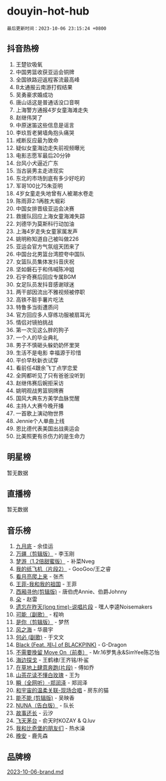 # douyin-hot-hub

`最后更新时间：2023-10-06 23:15:24 +0800`

## 抖音热榜

1. 王楚钦吸氧
1. 中国男篮收获亚运会铜牌
1. 全国铁路迎返程客流最高峰
1. B太通报云南游打假结果
1. 吴勇豪求婚成功
1. 唐山话这是普通话没口音啊
1. 上海警方通报4岁女童海滩走失
1. 赵继伟哭了
1. 中原迷笛这些信息是谣言
1. 李玖哲老舅墙角抱头痛哭
1. 戒断反应最为致命
1. 疑似女童海边走失前视频曝光
1. 电影志愿军最后20分钟
1. 台风小犬逼近广东
1. 当古装男主走进现实
1. 东北的市场到底有多少好吃的
1. 军哥100比75朱亚明
1. 4岁女童走失地曾有人被潮水卷走
1. 陈雨菲2:1再胜大堀彩
1. 中国女排晋级亚运会决赛
1. 救援队回应上海女童海滩失踪
1. 刘德华为莫斯科行动加油
1. 上海4岁走失女童家属发声
1. 姚明称知道自己被叫做226
1. 亚运会官方气氛组天团来了
1. 中国台北男篮台湾腔夸中国队
1. 女篮队员集体发抖音庆祝
1. 坚如磐石于和伟喊陈冲姐
1. 石宇奇赛后回应专属BGM
1. 女足队员发抖音感谢球迷
1. 两干部因流出不雅视频被停职
1. 高铁不脏手薯片吃法
1. 特鲁多当街遭质问
1. 官方回应多人穿练功服被扇耳光
1. 情侣对镜拍挑战
1. 第一次见这么胖的狗子
1. 一个人的毕业典礼
1. 男子不慎砸头躲奶奶怀里哭
1. 生活不是电影 幸福源于珍惜
1. 平价早秋新衣试穿
1. 看前任4跟余飞丁点学恋爱
1. 全网都听见了只有爸爸没听到
1. 赵继伟赛后婉拒采访
1. 姚明观战男篮铜牌赛
1. 国风大典东方美学血脉觉醒
1. 主持人大赛今晚开播
1. 一首歌上演动物世界
1. Jennie个人单曲上线
1. 恩比德代表美国出战奥运会
1. 比美照更有杀伤力的是生命力

## 明星榜

暂无数据

## 直播榜

暂无数据

## 音乐榜

1. [九月底](https://sf6-cdn-tos.douyinstatic.com/obj/tos-cn-ve-2774/oMfewG4PDTFhF8iz3OGQ7ABH5i6fCgnMaoCbzZ) - 余佳运
1. [万疆（剪辑版）](https://sf3-cdn-tos.douyinstatic.com/obj/tos-cn-ve-2774/ooG7oVgFlDTelKCjCsTTobQvbdtj1BBQXnfZd8) - 李玉刚
1. [梦游（1.2倍甜蜜版）](https://sf3-cdn-tos.douyinstatic.com/obj/tos-cn-ve-2774/o4gyAUm8hwufoEABmwVIiQtHsFuGzAEEWtNMzo) - 补菜Nveg
1. [我的纸飞机（片段2）](https://sf6-cdn-tos.douyinstatic.com/obj/tos-cn-ve-2774/oM2ZrKcg2CD5AeRB2gkeXOFB1IxAGJdZPazYHf) - GooGoo/王之睿
1. [看月亮爬上来](https://sf6-cdn-tos.douyinstatic.com/obj/tos-cn-ve-2774/356c324112764016b25295e535f2daf0) - 张杰
1. [王菲-我和我的祖国](https://sf3-cdn-tos.douyinstatic.com/obj/tos-cn-ve-2774/3ef0f373017541e18566595c96123cab) - 王菲
1. [西厢寻他(剪辑版)](https://sf3-cdn-tos.douyinstatic.com/obj/tos-cn-ve-2774/oUsAVfAQKlRNxEv5qxvIB8o5qmIWUcXbzJKJhw) - 唐伯虎Annie、伯爵Johnny
1. [朵](https://sf3-cdn-tos.douyinstatic.com/obj/tos-cn-ve-2774/932f5bdfcd7c47b880525e92ab8a4999) - 赵雷
1. [遗忘在昨天(long time)-说唱片段](https://sf6-cdn-tos.douyinstatic.com/obj/tos-cn-ve-2774/oIynqctDJIzUJY3Q2CeIFe5nA2gC7DS2bfZamd) - 嘿人李逵Noisemakers
1. [可能（副歌）](https://sf6-cdn-tos.douyinstatic.com/obj/tos-cn-ve-2774/cde1731888894259b333569393c2fb51) - 程响
1. [是你（剪辑版）](https://sf6-cdn-tos.douyinstatic.com/obj/tos-cn-ve-2774/46019dae783c4c969944217fe1cfafc4) - 梦然
1. [风之海](https://sf6-cdn-tos.douyinstatic.com/obj/tos-cn-ve-2774/oInqZ2gFbCQvB6wZNnZlJpBcfDBQ8t1e1XwYAi) - 华晨宇
1. [何必 (副歌)](https://sf3-cdn-tos.douyinstatic.com/obj/tos-cn-ve-2774/okuRVVnhXysQOM6IEAfyBsgzwvoF7Az6tNiWDB) - 于文文
1. [Black (Feat. 제니 of BLACKPINK)](https://sf3-cdn-tos.douyinstatic.com/obj/tos-cn-ve-2774/2eb92e2debbe4fe0a552bc099aef7f28) - G-Dragon
1. [不需要挽留 Move On（前奏）](https://sf3-cdn-tos.douyinstatic.com/obj/tos-cn-ve-2774/ooCBhgCCkF4nExzQL9WZSUbitfA8IsDkgQIYhe) - Mr.16罗隽永&SimYee陈芯怡
1. [海边探戈](https://sf6-cdn-tos.douyinstatic.com/obj/tos-cn-ve-2774/os9gE0VQCGqt6VQkZDyBBYvfSDY0QFe3vVmubn) - 王鹤棣/王齐铭/朴鲨
1. [在草地上肆意奔跑(片段)](https://sf3-cdn-tos.douyinstatic.com/obj/tos-cn-ve-2774/8831d494742f45dabdfa8adb8b817259) - 傅如乔
1. [山茶花读不懂白玫瑰](https://sf3-cdn-tos.douyinstatic.com/obj/tos-cn-ve-2774/osfn8B7DktrRHEPJgPCfDbw7QDQEkwC16BxZg9) - 王为
1. [瞬（全网听）-郑润泽](https://sf6-cdn-tos.douyinstatic.com/obj/tos-cn-ve-2774/o4Vb9eJZClCZTnRQYy0BRSeHGrDtrkrQgIBvQt) - 郑润泽
1. [和宇宙的温柔关联-现场合唱](https://sf6-cdn-tos.douyinstatic.com/obj/tos-cn-ve-2774/o0hONGDYQBgk0e5bqDeQOonVmncA6tC2nBwZLT) - 房东的猫
1. [能不能 (剪辑版)](https://sf6-cdn-tos.douyinstatic.com/obj/tos-cn-ve-2774/fc4a6c45b4a34277ba4088e1d7fdff98) - 吴映香
1. [NUNA（告白版）](https://sf3-cdn-tos.douyinstatic.com/obj/tos-cn-ve-2774/a65828cbd8ce41a78a430a58b49f4feb) - 队长
1. [故事还长](https://sf6-cdn-tos.douyinstatic.com/obj/tos-cn-ve-2774/30a26758c8594f0ab81ac675c33ee2c5) - 云汐
1. [飞天茅台](https://sf6-cdn-tos.douyinstatic.com/obj/tos-cn-ve-2774/o4GhTV5kIuMWmC2Ai1WzNglssgBfQaqQCSLxUU) - 俞天时KOZAY & Q.luv
1. [我和比奇堡的朋友们](https://sf6-cdn-tos.douyinstatic.com/obj/tos-cn-ve-2774/f0505db981ea4a6d91453a15924a82aa) - 热水澡
1. [晚安](https://sf3-cdn-tos.douyinstatic.com/obj/tos-cn-ve-2774/a724c5e224464218839820f4e4fd632f) - 鹿先森

## 品牌榜

[2023-10-06-brand.md](2023-10-06-brand.md)
